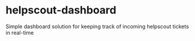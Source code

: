 helpscout-dashboard
===================

Simple dashboard solution for keeping track of incoming helpscout tickets in real-time
